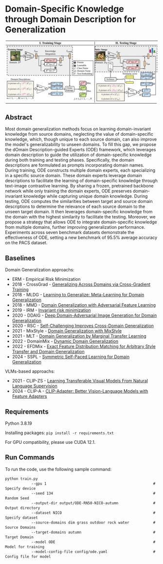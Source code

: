 # Domain-Specific Knowledge through Domain Description for Generalization
![ODE_framework](ODE_framework.jpg)

## Abstract
Most domain generalization methods focus on learning domain-invariant knowledge from source domains, neglecting the value of domain-specific knowledge, which, though unique to each source domain, can also improve the model's generalizability to unseen domains. To fill this gap, we propose the dOmain Description-guided Experts (ODE) framework, which leverages domain description to guide the utilization of domain-specific knowledge during both training and testing phases. Specifically, the domain descriptions are formulated as prompts incorporating domain names. During training, ODE constructs multiple domain experts, each specializing in a specific source domain. These domain experts leverage domain descriptions to facilitate the learning of domain-specific knowledge through text-image contrastive learning. By sharing a frozen, pretrained backbone network while only training the domain experts, ODE preserves domain-invariant knowledge while capturing unique domain knowledge. During testing, ODE computes the similarities between target and source domain descriptions to determine the relevance of each source domain to the unseen target domain. It then leverages domain-specific knowledge from the domain with the highest similarity to facilitate the testing. Moreover, we propose a strategy that allows ODE to integrate domain-specific knowledge from multiple domains, further improving generalization performance. Experiments across seven benchmark datasets demonstrate the effectiveness of ODE, setting a new benchmark of 95.5\% average accuracy on the PACS dataset.

## Baselines
Domain Generalization approachs:
- ERM - Empirical Risk Minimization
- 2018 - CrossGrad - [Generalizing Across Domains via Cross-Gradient Training](https://openreview.net/forum?id=r1Dx7fbCW)
- 2018 - MLDG -  [Learning to Generalize: Meta-Learning for Domain Generalization](https://arxiv.org/abs/1710.03463)
- 2018 - MMD -  [Domain Generalization with Adversarial Feature Learning](https://openaccess.thecvf.com/content_cvpr_2018/papers/Li_Domain_Generalization_With_CVPR_2018_paper.pdf)
- 2019 - IRM -  [Invariant risk minimization](https://arxiv.org/abs/1907.02893)
- 2020 - DDAIG - [Deep Domain-Adversarial Image Generation for Domain Generalization](https://ojs.aaai.org/index.php/AAAI/article/view/7003)
- 2020 - RSC - [Self-Challenging Improves Cross-Domain Generalization](https://www.ecva.net/papers/eccv_2020/papers_ECCV/papers/123470120.pdf)
- 2021 - MixStyle - [Domain Generalization with MixStyle](https://arxiv.org/abs/2104.02008#)
- 2021 - MLT - [Domain Generalization by Marginal Transfer Learning](https://jmlr.csail.mit.edu/papers/volume22/17-679/17-679.pdf)
- 2022 - DomainMix - [Dynamic Domain Generalization](https://arxiv.org/abs/2205.13913)
- 2022 - EFDMix - [Exact Feature Distribution Matching for Arbitrary Style Transfer and Domain Generalization](https://openaccess.thecvf.com/content/CVPR2022/html/Zhang_Exact_Feature_Distribution_Matching_for_Arbitrary_Style_Transfer_and_Domain_CVPR_2022_paper.html)
- 2024 - SSPL - [Symmetric Self-Paced Learning for Domain Generalization](https://ojs.aaai.org/index.php/AAAI/article/view/29639)

VLMs-based approachs:
- 2021 - CLIP-ZS - [Learning Transferable Visual Models From Natural Language Supervision](https://arxiv.org/abs/2103.00020)
- 2024 - CLIP-A - [CLIP-Adapter: Better Vision-Language Models with Feature Adapters](https://link.springer.com/article/10.1007/s11263-023-01891-x)

## Requirements
Python 3.8.19

Installing packages:
```pip install -r requirements.txt```

For GPU compatibility, please use CUDA 12.1.

## Run Commands
To run the code, use the following sample command:
```
python train.py
            --gpu 1                                                 # Specify device
            --seed 134                                              # Random Seed
            --output-dir output/ODE-RN50-NICO-autumn                # Output directory 
            --dataset NICO                                          # Specify dataset
            --source-domains dim grass outdoor rock water           # Source Domains
            --target-domains autumn                                 # Target Domain
            --model ODE                                             # Model for training
            --model-config-file config/ode.yaml                     # Config file for model
```
